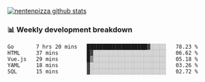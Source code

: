 [![nentenpizza github stats](https://github-readme-stats.vercel.app/api?username=nentenpizza&count_private=true)](https://github.com/anuraghazra/github-readme-stats)

### 📊 Weekly development breakdown
<!--START_SECTION:waka-->
```text
Go       7 hrs 20 mins   ███████████████████▓░░░░░   78.23 % 
HTML     37 mins         █▓░░░░░░░░░░░░░░░░░░░░░░░   06.62 % 
Vue.js   29 mins         █▒░░░░░░░░░░░░░░░░░░░░░░░   05.18 % 
YAML     18 mins         ▓░░░░░░░░░░░░░░░░░░░░░░░░   03.26 % 
SQL      15 mins         ▓░░░░░░░░░░░░░░░░░░░░░░░░   02.72 % 
```
<!--END_SECTION:waka-->

